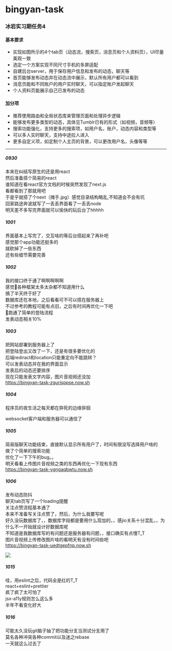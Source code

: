 # bingyan-task

### 冰岩实习期任务4  

#### 基本要求  
- 实现如图所示的4个tab页（动态流，搜索页，消息页和个人资料页），UI尽量美观一致
- 选定一个方案实现不同尺寸手机的多屏适配
- 自建后台server，用于保存用户信息和发布的动态，聊天等
- 首页能够发布动态并在动态流中展示，默认所有用户都可以看到
- 消息页能和不同账户的用户实时聊天，可以指定账户发起聊天
- 个人资料页能展示自己已发布的动态  
#### 加分项  
- 推荐使用路由和全局状态库来管理页面和处理异步逻辑
- 能够发布更多类型的动态，具体见Tumblr已有的形式（如视频，音频等）
- 搜索功能强化，支持更多的搜索项，如用户名，账户，动态内容和类型等
- 可以多人实时聊天，支持中途拉人进入
- 更多自定义项，如定制个人主页的背景，可以更改用户名，头像等等

--------
##### 0930  
本来在纠结写原生的还是用react  
然后准备搭个简易的react  
谁知道在看react官方文档的时候突然发现了next.js  
看都看到了那就用吧  
于是乎就搭了个next（摊手.jpg）感觉目录结构略乱,不知道会不会有坑  
回家路途奔波就写了一丢丢界面看了一丢丢node  
明天差不多写完界面就可以愉快的玩后台了hhhhh  


##### 1001  
界面基本上写完了，交互啥的等后台搭起来了再补吧  
感觉那个app功能还挺多的  
就砍掉了一些东西  
还有些细节需要完善  

##### 1002
我的接口终于通了啊啊啊啊啊  
感觉各种框架太多太杂都不知道用什么  
搞了半天终于好了  
数据库还在本地，之后看看可不可以搭在服务器上  
不过参考的教程可能有点旧，之后有时间再优化一下吧  
跑通了简单的登陆流程  
发表动态相关10%  


##### 1003
把网站部署到服务器上了  
把登陆登出又改了一下，还是有很多要优化的  
后端rediract和location只能重定向不能跳转？  
可以发表动态并在我的界面显示  
发表后的动态还要排序  
现在只能发表文字内容，图片音视频还没加  
https://bingyan-task-zgurisppse.now.sh

##### 1004
程序员的夜生活之每天都在猝死的边缘徘徊  

websocket客户端和服务器可以通信了

##### 1005
简易版聊天功能结束，直接默认显示所有用户了，时间有限没写选择用户啥的  
做了个简单的搜索功能  
优化了一下下午的bug。。  
明天看看上传图片音视频之类的东西再优化一下现有东西  
https://bingyan-task-ygngaqbwtu.now.sh

##### 1006  
发布动态防抖  
聊天tab页写了一个loading提醒  
关注点赞流程基本通了  
本来不准备写关注点赞了，然后，为什么我要写呢  
好久没玩数据库了，，数据库字段都是要用什么现加的，，感jio关系十分混乱，，为什么不一开始就设计好数据库呢  
不知道是我数据库写的有问题还是服务器有问题，，接口确实有点慢T_T  
图片音视频上传修改图片啥的看明天有没有时间些吧  
https://bingyan-task-uedtgepfnp.now.sh  

![](https://timgsa.baidu.com/timg?image&quality=80&size=b9999_10000&sec=1538852398560&di=9ab4c76e45d535e8f6863311d81f5d4a&imgtype=0&src=http%3A%2F%2Fimg1.doubanio.com%2Fview%2Fgroup_topic%2Flarge%2Fpublic%2Fp116102478.jpg)

##### 1015  
哇，用eslint之后，代码全是红的T_T  
react+eslint+prettier  
疯了疯了太可怕了  
jsx-a11y规则怎么这么多  
半年不看变化好大  

##### 1016  
可能太久没玩git脑子抽了把功能分支当测试分支用了  
莫名各种冲突各种commit以及迷之rebase  
一天就这么过去了  
